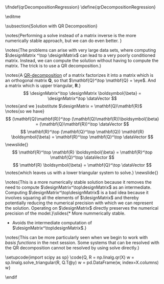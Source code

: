 \ifndef{qrDecompositionRegression}
\define{qrDecompositionRegression}

\editme

\subsection{Solution with QR Decomposition}

\notes{Performing a solve instead of a matrix inverse is the more numerically stable approach, but we can do even better. }

\notes{The problems can arise with very large data sets, where computing $\designMatrix ^\top \designMatrix$ can lead to a very poorly conditioned matrix. Instead, we can compute the solution without having to compute the matrix. The trick is to use a QR decomposition.}

\notes{A [QR-decomposition](http://en.wikipedia.org/wiki/QR_decomposition) of a matrix factorizes it into a matrix which is an orthogonal matrix $\mathbf{Q}$, so that $\mathbf{Q}^\top \mathbf{Q} = \eye$. And a matrix which is upper triangular, $\mathbf{R}$.}
$$
\designMatrix^\top \designMatrix \boldsymbol{\beta} =
\designMatrix^\top \dataVector
$$
\notes{and we }substitute $\designMatrix = \mathbf{Q}\mathbf{R}$ \notes{so we have}
$$
(\mathbf{Q}\mathbf{R})^\top
(\mathbf{Q}\mathbf{R})\boldsymbol{\beta} = (\mathbf{Q}\mathbf{R})^\top
\dataVector
$$
$$
\mathbf{R}^\top (\mathbf{Q}^\top \mathbf{Q}) \mathbf{R}
\boldsymbol{\beta} = \mathbf{R}^\top \mathbf{Q}^\top \dataVector
$$
\newslide{}
$$
\mathbf{R}^\top \mathbf{R} \boldsymbol{\beta} = \mathbf{R}^\top \mathbf{Q}^\top
\dataVector
$$
$$
\mathbf{R} \boldsymbol{\beta} = \mathbf{Q}^\top \dataVector
$$
\notes{which leaves us with a lower triangular system to solve.}
\newslide{}

\notes{This is a more numerically stable solution because it removes the need to compute $\designMatrix^\top\designMatrix$ as an intermediate. Computing $\designMatrix^\top\designMatrix$ is a bad idea because it involves squaring all the elements of $\designMatrix$ and thereby potentially reducing the numerical precision with which we can represent the solution. Operating on $\designMatrix$ directly preserves the numerical precision of the model.}\slides{* More nummerically stable.
* Avoids the intermediate computation of $\designMatrix^\top\designMatrix$.}


\notes{This can be more particularly seen when we begin to work with *basis functions* in the next session. Some systems that can be resolved with the QR decomposition cannot be resolved by using solve directly.}

\setupcode{import scipy as sp}
\code{Q, R = np.linalg.qr(X)
w = sp.linalg.solve_triangular(R, Q.T@y) 
w = pd.DataFrame(w, index=X.columns)
w}

\endif
